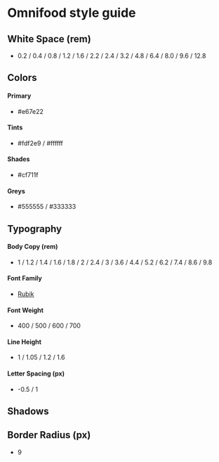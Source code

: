 # Omnifood style guide

## White Space (rem)

-   0.2 / 0.4 / 0.8 / 1.2 / 1.6 / 2.2 / 2.4 / 3.2 / 4.8 / 6.4 / 8.0 / 9.6 / 12.8

## Colors

#### Primary

-   #e67e22

#### Tints

-   #fdf2e9 / #ffffff

#### Shades

-   #cf711f

#### Greys

-   #555555 / #333333

## Typography

#### Body Copy (rem)

-   1 / 1.2 / 1.4 / 1.6 / 1.8 / 2 / 2.4 / 3 / 3.6 / 4.4 / 5.2 / 6.2 / 7.4 / 8.6 / 9.8

#### Font Family

-   [Rubik](https://fonts.google.com/specimen/Rubik)

#### Font Weight

-   400 / 500 / 600 / 700

#### Line Height

-   1 / 1.05 / 1.2 / 1.6

#### Letter Spacing (px)

-   -0.5 / 1

## Shadows

## Border Radius (px)

-   9

